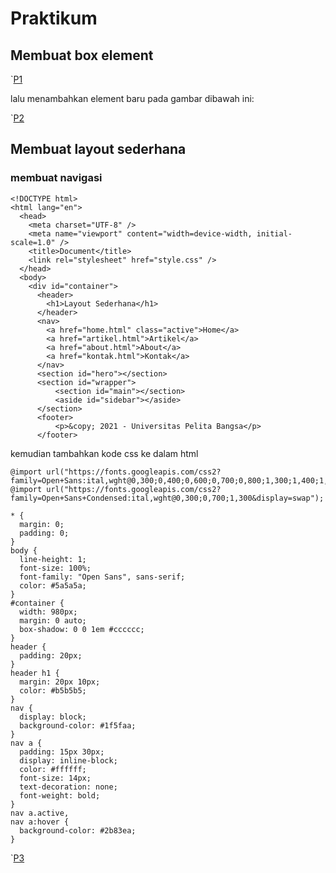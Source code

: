 # Praktikum

## Membuat box element

`[P1](lab4web/foto/P1.png)

lalu menambahkan element baru pada gambar dibawah ini:

`[P2](lab4web/foto/P2.png)

## Membuat layout sederhana
### membuat navigasi 
```
<!DOCTYPE html>
<html lang="en">
  <head>
    <meta charset="UTF-8" />
    <meta name="viewport" content="width=device-width, initial-scale=1.0" />
    <title>Document</title>
    <link rel="stylesheet" href="style.css" />
  </head>
  <body>
    <div id="container">
      <header>
        <h1>Layout Sederhana</h1>
      </header>
      <nav>
        <a href="home.html" class="active">Home</a>
        <a href="artikel.html">Artikel</a>
        <a href="about.html">About</a>
        <a href="kontak.html">Kontak</a>
      </nav>
      <section id="hero"></section>
      <section id="wrapper">
          <section id="main"></section>
          <aside id="sidebar"></aside>
      </section>
      <footer>
          <p>&copy; 2021 - Universitas Pelita Bangsa</p>
      </footer>
```
kemudian tambahkan kode css ke dalam html
```
@import url("https://fonts.googleapis.com/css2?family=Open+Sans:ital,wght@0,300;0,400;0,600;0,700;0,800;1,300;1,400;1,600;1,700;1,800&display=swap");
@import url("https://fonts.googleapis.com/css2?family=Open+Sans+Condensed:ital,wght@0,300;0,700;1,300&display=swap");

* {
  margin: 0;
  padding: 0;
}
body {
  line-height: 1;
  font-size: 100%;
  font-family: "Open Sans", sans-serif;
  color: #5a5a5a;
}
#container {
  width: 980px;
  margin: 0 auto;
  box-shadow: 0 0 1em #cccccc;
}
header {
  padding: 20px;
}
header h1 {
  margin: 20px 10px;
  color: #b5b5b5;
}
nav {
  display: block;
  background-color: #1f5faa;
}
nav a {
  padding: 15px 30px;
  display: inline-block;
  color: #ffffff;
  font-size: 14px;
  text-decoration: none;
  font-weight: bold;
}
nav a.active,
nav a:hover {
  background-color: #2b83ea;
}
```
`[P3](lab4web/foto/P3.png)



